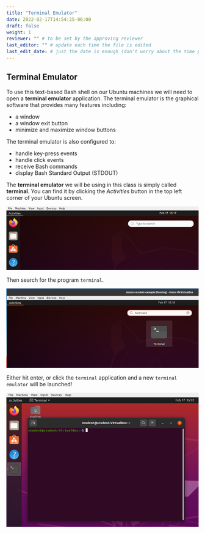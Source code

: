```yaml
---
title: "Terminal Emulator"
date: 2022-02-17T14:54:25-06:00
draft: false
weight: 1
reviewer: "" # to be set by the approving reviewer
last_editor: "" # update each time the file is edited
last_edit_date: # just the date is enough (don't worry about the time portion)
---
```


## Terminal Emulator

To use this text-based Bash shell on our Ubuntu machines we will need to open a **terminal emulator** application. The terminal emulator is the graphical software that provides many features including: 
- a window
- a window exit button
- minimize and maximize window buttons

The terminal emulator is also configured to:
- handle key-press events
- handle click events
- receive Bash commands 
- display Bash Standard Output (STDOUT)

The **terminal emulator** we will be using in this class is simply called **terminal**. You can find it by clicking the *Activities* button in the top left corner of your Ubuntu screen.

![Ubuntu Activities Search](pictures/ubuntu-activities-search.png)

Then search for the program `terminal`.

![Ubuntu Activities Search: terminal](pictures/ubuntu-activities-search-terminal.png)

Either hit enter, or click the `terminal` application and a new `terminal emulator` will be launched!

![Ubuntu Terminal Emulator](pictures/ubuntu-terminal-emulator.png)